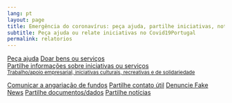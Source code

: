 ```yaml
---
lang: pt
layout: page
title: Emergência do coronavírus: peça ajuda, partilhe iniciativas, notícias, dados
subtitle: Peça ajuda ou relate iniciativas no Covid19Portugal
permalink: relatorios
---
```


<div class="offset-md-1 col-md-10">
  <a class="btn btn-success btn-block btn-form" href="/segnala/chiedi-aiuto">Peça ajuda</a>
  <a class="btn btn-success btn-block btn-form" href="/segnala/dona-beni-servizi">Doar bens ou serviços
</a>

  <br>

  <a class="btn btn-outline-dark btn-block btn-form" href="/segnala/iniziative-servizi">
    Partilhe informações sobre iniciativas ou serviços<br>
    <small>Trabalho/apoio empresarial, iniciativas culturais, recreativas e de solidariedade</small>
  </a>

  <a class="btn btn-outline-dark btn-block btn-form " href="/segnala/raccolta-fondi">Comunicar a angariação de fundos</a>
  <a class="btn btn-outline-dark btn-block btn-form" href="/segnala/contatto-utile">Partilhe contato útil</a>
  <a class="btn btn-outline-dark btn-block btn-form" href="/segnala/bufala">Denuncie Fake News</a>
  <a class="btn btn-outline-dark btn-block btn-form" href="/segnala/documenti-dati">Partilhe documentos/dados</a>
  <a class="btn btn-outline-dark btn-block btn-form" href="/segnala/notizia">Partilhe notícias</a>
</div>

